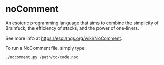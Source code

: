 # noComment
An esoteric programming language that aims to combine the simplicity of Brainfuck, the efficiency of stacks, and the power of one-liners. 

See more info at https://esolangs.org/wiki/NoComment.

To run a NoComment file, simply type:
```
./nocomment.py /path/to/code.noc
```
